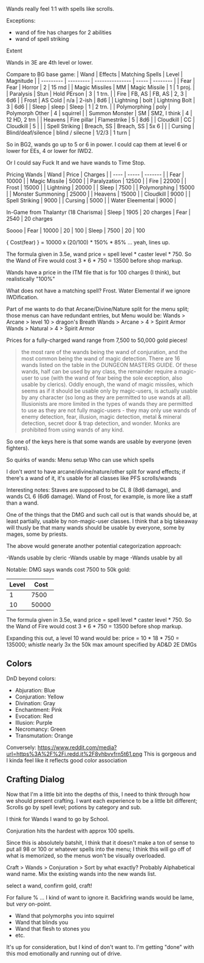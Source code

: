 Wands really feel 1:1 with spells like scrolls.

Exceptions:
- wand of fire has charges for 2 abilities
- wand of spell striking

Extent

Wands in 3E are 4th level or lower.

Compare to BG base game:
| Wand              |  Effects           | Matching Spells | Level | Magnitude    |
| ---------         | ---------          | --------------- | ----- | --------     |
| Fear              | Fear               | Horror          | 2     | 15 rnd       |
| Magic Missiles    | MM                 | Magic Missile   | 1     | 1 proj.      |
| Paralysis         | Stun               | Hold PErson     | 3     | 1 trn.       |
| Fire              | FB, AS             | FB, AS          | 2, 3  | 6d6          |
| Frost             | AS Cold            | n/a             | 2-ish | 8d6          |
| Lightning         | bolt               | Lightning Bolt  | 3     | 6d6          |
| Sleep             | sleep              | Sleep           | 1     | 2 trn.       |
| Polymorphing      | poly               | Polymorph Other | 4     | squirrel     |
| Summon Monster    | SM                 | SM2, I think    | 4     | 12 HD, 2 trn |
| Heavens           | Fire pillar        | Flamestrike     | 5     | 8d6          |
| Cloudkill         | CC                 | Cloudkill       | 5     |              |
| Spell Striking    | Breach, SS         | Breach, SS      | 5x 6  |              |
| Cursing           | Blind/deaf/silence | blind / silecne | 1/2/3 | 1 turn       |


So in BG2, wands go up to 5 or 6 in power. I could cap them at level 6 or lower for EEs, 4 or lower for IWD2.

Or I could say Fuck It and we have wands to Time Stop.


Pricing Wands
| Wand              | Price | Charges |
| ----              | ----- | ------- |
| Fear              | 10000 |
| Magic Missile     |  5000 |
| Paralyzation      | 12500 |
| Fire              | 22000 |
| Frost             | 15000 |
| Lightning         | 20000 |
| Sleep             |  7500 |
| Polymorphing      | 15000 |
| Monster Summoning | 25000 |
| Heavens           | 15000 |
| Cloudkill         |  9000 |
| Spell Striking    |  9000 |
| Cursing           |  5000 |
| Water Eleemental  |  9000 |


In-Game from Thalantyr (18 Charisma)
| Sleep             |  1905 | 20 charges
| Fear              |  2540 | 20 charges


Soooo
| Fear              | 10000 | 20    | 100
| Sleep             |  7500 | 20    | 100

{ Cost(fear) } = 10000 x (20/100) * 150% * 85% ... yeah, lines up.


The formula given in 3.5e, wand price = spell level * caster level * 750.
So the Wand of Fire would cost 3 * 6 * 750 = 13500 before shop markup.


Wands have a price in the ITM file that is for 100 charges (I think), but realistically "100%"


What does not have a matching spell? Frost. Water Elemental if we ignore IWDification.



Part of me wants to do that Arcane/Divine/Nature split for the menu split; those menus can have redundant entries, but
Menu would be:
Wands > Arcane  > level 10 > dragon's Breath
Wands > Arcane  > 4 > Spirit Armor
Wands > Natural > 4 > Spirit Armor


Prices for a fully-charged wand range from 7,500 to 50,000 gold pieces!

> the most rare of the wands being the wand of conjuration, and the most common being the wand of magic detection. There are 16 wands listed on the table in the DUNGEON MASTERS GUIDE. Of these wands, half can be used by any class, the remainder require a magic-user to use (with the wand of fear being the sole exception, also usable by clerics). Oddly enough, the wand of magic missiles, which seems as if it should be usable only by magic-users, is actually usable by any character (so long as they are permitted to use wands at all). Illusionists are more limited in the types of wands they are permitted to use as they are not fully magic-users - they may only use wands of enemy detection, fear, illusion, magic detection, metal & mineral detection, secret door & trap detection, and wonder. Monks are prohibited from using wands of any kind.

So one of the keys here is that some wands are usable by everyone (even fighters).

So quirks of wands:
Menu setup
Who can use which spells

I don't _want_ to have arcane/divine/nature/other split for wand effects; if there's a wand of it, it's usable for all classes like PFS scrolls/wands

Interesting notes: Staves are supposed to be CL 8 (8d6 damage), and wands CL 6 (6d6 damage). Wand of Frost, for example, is more like a staff than
a wand.


One of the things that the DMG and such call out is that wands should be, at least partially, usable by non-magic-user classes. I think that a big
takeaway will thusly be that many wands should be usable by everyone, some by mages, some by priests.

The above would generate another potential categorization approach:

-Wands usable by cleric
-Wands usable by mage
-Wands usable by all

Notable: DMG says wands cost 7500 to 50k gold:

| Level | Cost  |
| ----- | ----- |
|     1 |  7500 |
|    10 | 50000 |

The formula given in 3.5e, wand price = spell level * caster level * 750.
So the Wand of Fire would cost 3 * 6 * 750 = 13500 before shop markup.

Expanding this out, a level 10 wand would be:
price = 10 * 18 * 750 = 135000; _whistle_ nearly 3x the 50k max amount specified by AD&D 2E DMGs


## Colors
DnD beyond colors:
- Abjuration: Blue
- Conjuration: Yellow
- Divination: Gray
- Enchantment: Pink
- Evocation: Red
- Illusion: Purple
- Necromancy: Green
- Transmutation: Orange

Conversely:
https://www.reddit.com/media?url=https%3A%2F%2Fi.redd.it%2F8vhbvvfrn5t61.png
This is gorgeous and I kinda feel like it reflects good color association




## Crafting Dialog
Now that I'm a little bit into the depths of this, I need to think through how we should present crafting.
I want each experience to be a little bit different; Scrolls go by spell level; potions by category and sub.

I think for Wands I wand to go by School.

Conjuration hits the hardest with approx 100 spells.

Since this is absolutely batshit, I think that it doesn't make a ton of sense to put all 98 or 100 or whatever spells into the menu;
I think this will go off of what is memorized, so the menus won't be visually overloaded.

Craft > Wands > Conjuration > Sort by what exactly? Probably Alphabetical wand name. Mix the existing wands into the new wands list.

select a wand, confirm gold, craft!

For failure % ... I kind of want to ignore it. Backfiring wands would be lame, but _very_ on-point.
- Wand that polymorphs you into squirrel
- Wand that blinds you
- Wand that flesh to stones you
- etc.

It's up for consideration, but I kind of don't want to. I'm getting "done" with this mod emotionally and running out of drive.
